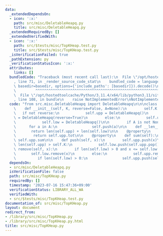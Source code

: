 ```yaml
---
data:
  _extendedDependsOn:
  - icon: ':x:'
    path: src/misc/DeletableHeapq.py
    title: src/misc/DeletableHeapq.py
  _extendedRequiredBy: []
  _extendedVerifiedWith:
  - icon: ':x:'
    path: src/$tests/misc/TopKHeap.test.py
    title: src/$tests/misc/TopKHeap.test.py
  _isVerificationFailed: true
  _pathExtension: py
  _verificationStatusIcon: ':x:'
  attributes:
    links: []
  bundledCode: "Traceback (most recent call last):\n  File \"/opt/hostedtoolcache/Python/3.11.4/x64/lib/python3.11/site-packages/onlinejudge_verify/documentation/build.py\"\
    , line 71, in _render_source_code_stat\n    bundled_code = language.bundle(stat.path,\
    \ basedir=basedir, options={'include_paths': [basedir]}).decode()\n          \
    \         ^^^^^^^^^^^^^^^^^^^^^^^^^^^^^^^^^^^^^^^^^^^^^^^^^^^^^^^^^^^^^^^^^^^^^^^^^^^^^^^^^\n\
    \  File \"/opt/hostedtoolcache/Python/3.11.4/x64/lib/python3.11/site-packages/onlinejudge_verify/languages/python.py\"\
    , line 108, in bundle\n    raise NotImplementedError\nNotImplementedError\n"
  code: "from src.misc.DeletableHeapq import DeletableHeapq\n\n\nclass TopKHeap:\n\
    \    def __init__(self, K, reverse=False, A=None):\n        self.K = K\n     \
    \   if not reverse:\n            self.upp = DeletableHeapq()\n            self.low\
    \ = DeletableHeapq(reverse=True)\n        else:\n            self.upp = DeletableHeapq(reverse=True)\n\
    \            self.low = DeletableHeapq()\n\n        if A is not None:\n      \
    \      for a in A:\n                self.push(a)\n\n    def __len__(self):\n \
    \       return len(self.upp) + len(self.low)\n\n    @property\n    def tot(self):\n\
    \        return self.upp.tot\n\n    @property\n    def sum(self):\n        return\
    \ self.upp.sum\n\n    def push(self, x):\n        self.upp.push(x)\n        if\
    \ len(self.upp) > self.K:\n            self.low.push(self.upp.pop())\n\n    def\
    \ remove(self, x):\n        if len(self.low) > 0 and x <= self.low[0]:\n     \
    \       self.low.remove(x)\n        else:\n            self.upp.remove(x)\n  \
    \          if len(self.low) > 0:\n                self.upp.push(self.low.pop())\n"
  dependsOn:
  - src/misc/DeletableHeapq.py
  isVerificationFile: false
  path: src/misc/TopKHeap.py
  requiredBy: []
  timestamp: '2023-07-16 15:47:36+09:00'
  verificationStatus: LIBRARY_ALL_WA
  verifiedWith:
  - src/$tests/misc/TopKHeap.test.py
documentation_of: src/misc/TopKHeap.py
layout: document
redirect_from:
- /library/src/misc/TopKHeap.py
- /library/src/misc/TopKHeap.py.html
title: src/misc/TopKHeap.py
---
```

